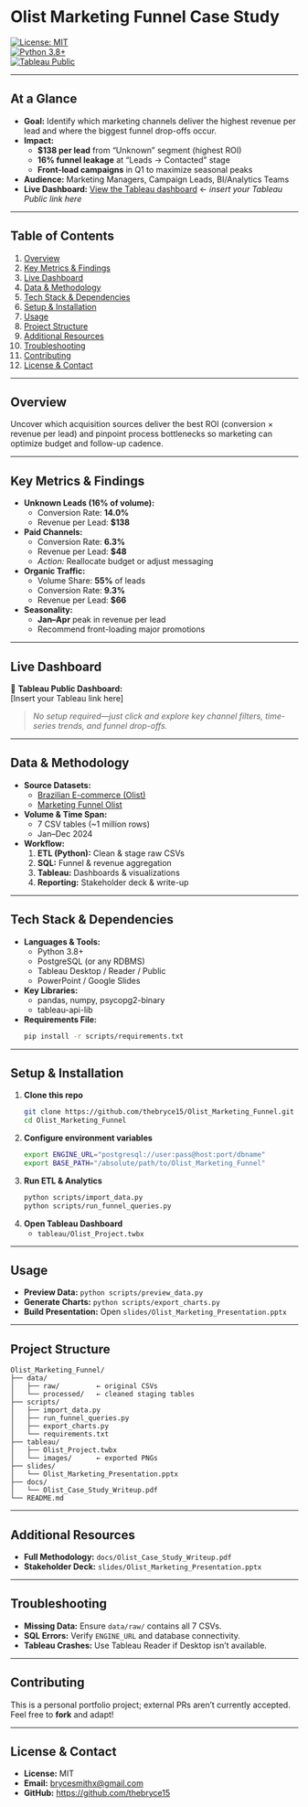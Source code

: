 <!--
  README for Olist Marketing Funnel Case Study
  Streamlined for non-technical audiences • Updated June 2025
-->

# Olist Marketing Funnel Case Study

[![License: MIT](https://img.shields.io/badge/License-MIT-green.svg)](#license)  
[![Python 3.8+](https://img.shields.io/badge/Python-3.8%2B-blue.svg)](#tech-stack--dependencies)  
[![Tableau Public](https://img.shields.io/badge/Tableau-Public-orange.svg)](#live-dashboard)  

---

## At a Glance

- **Goal:** Identify which marketing channels deliver the highest revenue per lead and where the biggest funnel drop-offs occur.  
- **Impact:**  
  - **$138 per lead** from “Unknown” segment (highest ROI)  
  - **16% funnel leakage** at “Leads → Contacted” stage  
  - **Front-load campaigns** in Q1 to maximize seasonal peaks  
- **Audience:** Marketing Managers, Campaign Leads, BI/Analytics Teams  
- **Live Dashboard:** [View the Tableau dashboard](#) ← *insert your Tableau Public link here*  

---

## Table of Contents

1. [Overview](#overview)  
2. [Key Metrics & Findings](#key-metrics--findings)  
3. [Live Dashboard](#live-dashboard)  
4. [Data & Methodology](#data--methodology)  
5. [Tech Stack & Dependencies](#tech-stack--dependencies)  
6. [Setup & Installation](#setup--installation)  
7. [Usage](#usage)  
8. [Project Structure](#project-structure)  
9. [Additional Resources](#additional-resources)  
10. [Troubleshooting](#troubleshooting)  
11. [Contributing](#contributing)  
12. [License & Contact](#license--contact)  

---

## Overview

Uncover which acquisition sources deliver the best ROI (conversion × revenue per lead) and pinpoint process bottlenecks so marketing can optimize budget and follow-up cadence.

---

## Key Metrics & Findings

- **Unknown Leads (16% of volume):**  
  - Conversion Rate: **14.0%**  
  - Revenue per Lead: **$138**  
- **Paid Channels:**  
  - Conversion Rate: **6.3%**  
  - Revenue per Lead: **$48**  
  - *Action:* Reallocate budget or adjust messaging  
- **Organic Traffic:**  
  - Volume Share: **55%** of leads  
  - Conversion Rate: **9.3%**  
  - Revenue per Lead: **$66**  
- **Seasonality:**  
  - **Jan–Apr** peak in revenue per lead  
  - Recommend front-loading major promotions  

---

## Live Dashboard

🔗 **Tableau Public Dashboard:**  
[Insert your Tableau link here]

> *No setup required—just click and explore key channel filters, time-series trends, and funnel drop-offs.*

---

## Data & Methodology

- **Source Datasets:**  
  - [Brazilian E-commerce (Olist)](https://www.kaggle.com/olistbr/brazilian-ecommerce)  
  - [Marketing Funnel Olist](https://www.kaggle.com/olistbr/marketing-funnel-olist)  
- **Volume & Time Span:**  
  - 7 CSV tables (~1 million rows)  
  - Jan–Dec 2024  
- **Workflow:**  
  1. **ETL (Python):** Clean & stage raw CSVs  
  2. **SQL:** Funnel & revenue aggregation  
  3. **Tableau:** Dashboards & visualizations  
  4. **Reporting:** Stakeholder deck & write-up  

---

## Tech Stack & Dependencies

- **Languages & Tools:**  
  - Python 3.8+  
  - PostgreSQL (or any RDBMS)  
  - Tableau Desktop / Reader / Public  
  - PowerPoint / Google Slides  
- **Key Libraries:**  
  - pandas, numpy, psycopg2-binary  
  - tableau-api-lib  
- **Requirements File:**  
  ```bash
  pip install -r scripts/requirements.txt
  ```

---

## Setup & Installation

1. **Clone this repo**  
   ```bash
   git clone https://github.com/thebryce15/Olist_Marketing_Funnel.git
   cd Olist_Marketing_Funnel
   ```
2. **Configure environment variables**  
   ```bash
   export ENGINE_URL="postgresql://user:pass@host:port/dbname"
   export BASE_PATH="/absolute/path/to/Olist_Marketing_Funnel"
   ```
3. **Run ETL & Analytics**  
   ```bash
   python scripts/import_data.py
   python scripts/run_funnel_queries.py
   ```
4. **Open Tableau Dashboard**  
   - `tableau/Olist_Project.twbx`  

---

## Usage

- **Preview Data:** `python scripts/preview_data.py`  
- **Generate Charts:** `python scripts/export_charts.py`  
- **Build Presentation:** Open `slides/Olist_Marketing_Presentation.pptx`  

---

## Project Structure

```
Olist_Marketing_Funnel/
├── data/
│   ├── raw/         ← original CSVs
│   └── processed/   ← cleaned staging tables
├── scripts/
│   ├── import_data.py
│   ├── run_funnel_queries.py
│   ├── export_charts.py
│   └── requirements.txt
├── tableau/
│   ├── Olist_Project.twbx
│   └── images/      ← exported PNGs
├── slides/
│   └── Olist_Marketing_Presentation.pptx
├── docs/
│   └── Olist_Case_Study_Writeup.pdf
└── README.md
```

---

## Additional Resources

- **Full Methodology:** `docs/Olist_Case_Study_Writeup.pdf`  
- **Stakeholder Deck:** `slides/Olist_Marketing_Presentation.pptx`

---

## Troubleshooting

- **Missing Data:** Ensure `data/raw/` contains all 7 CSVs.  
- **SQL Errors:** Verify `ENGINE_URL` and database connectivity.  
- **Tableau Crashes:** Use Tableau Reader if Desktop isn’t available.

---

## Contributing

This is a personal portfolio project; external PRs aren’t currently accepted.  
Feel free to **fork** and adapt!

---

## License & Contact

- **License:** MIT  
- **Email:** brycesmithx@gmail.com  
- **GitHub:** https://github.com/thebryce15  
